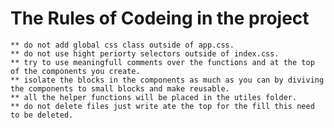 # The Rules of Codeing in the project
  
    ** do not add global css class outside of app.css.
    ** do not use hight periorty selectors outside of index.css.
    ** try to use meaningfull comments over the functions and at the top of the components you create.
    ** isolate the blocks in the components as much as you can by diviving the components to small blocks and make reusable.
    ** all the helper functions will be placed in the utiles folder.
    ** do not delete files just write ate the top for the fill this need to be deleted.
